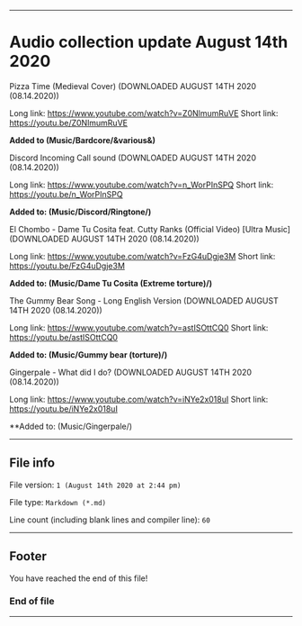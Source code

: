 
***

# Audio collection update August 14th 2020

Pizza Time (Medieval Cover) (DOWNLOADED AUGUST 14TH 2020 (08.14.2020))

Long link: https://www.youtube.com/watch?v=Z0NlmumRuVE
Short link: https://youtu.be/Z0NlmumRuVE

**Added to (Music/Bardcore/&various&)**

Discord Incoming Call sound (DOWNLOADED AUGUST 14TH 2020 (08.14.2020))

Long link: https://www.youtube.com/watch?v=n_WorPInSPQ
Short link: https://youtu.be/n_WorPInSPQ

**Added to: (Music/Discord/Ringtone/)**

El Chombo - Dame Tu Cosita feat. Cutty Ranks (Official Video) [Ultra Music] (DOWNLOADED AUGUST 14TH 2020 (08.14.2020))

Long link: https://www.youtube.com/watch?v=FzG4uDgje3M
Short link: https://youtu.be/FzG4uDgje3M

**Added to: (Music/Dame Tu Cosita (Extreme torture)/)**

The Gummy Bear Song - Long English Version (DOWNLOADED AUGUST 14TH 2020 (08.14.2020))

Long link: https://www.youtube.com/watch?v=astISOttCQ0
Short link: https://youtu.be/astISOttCQ0

**Added to: (Music/Gummy bear (torture)/)**

Gingerpale - What did I do? (DOWNLOADED AUGUST 14TH 2020 (08.14.2020))

Long link: https://www.youtube.com/watch?v=iNYe2x018uI
Short link: https://youtu.be/iNYe2x018uI

**Added to: (Music/Gingerpale/)

***

## File info

File version: `1 (August 14th 2020 at 2:44 pm)`

File type: `Markdown (*.md)`

Line count (including blank lines and compiler line): `60`

***

## Footer

You have reached the end of this file!

### End of file

***
